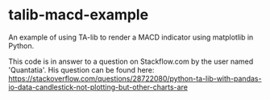 # talib-macd-example
An example of using TA-lib to render a MACD indicator using matplotlib in Python.

This code is in answer to a question on Stackflow.com by the user named 'Quantatia'. His question can be found here:
https://stackoverflow.com/questions/28722080/python-ta-lib-with-pandas-io-data-candlestick-not-plotting-but-other-charts-are
